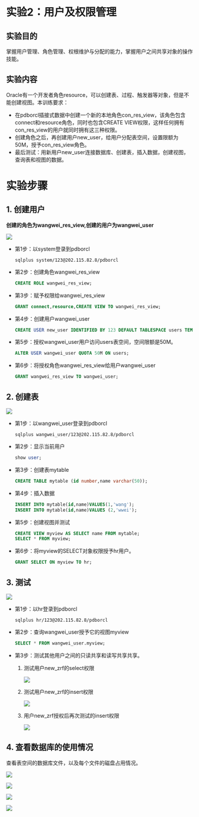 # 实验2：用户及权限管理

## 实验目的

掌握用户管理、角色管理、权根维护与分配的能力，掌握用户之间共享对象的操作技能。

## 实验内容

Oracle有一个开发者角色resource，可以创建表、过程、触发器等对象，但是不能创建视图。本训练要求：

- 在pdborcl插接式数据中创建一个新的本地角色con_res_view，该角色包含connect和resource角色，同时也包含CREATE VIEW权限，这样任何拥有con_res_view的用户就同时拥有这三种权限。
- 创建角色之后，再创建用户new_user，给用户分配表空间，设置限额为50M，授予con_res_view角色。
- 最后测试：用新用户new_user连接数据库、创建表，插入数据，创建视图，查询表和视图的数据。

# 实验步骤

## 1. 创建用户

**创建的角色为wangwei_res_view,创建的用户为wangwei_user**

![](https://raw.githubusercontent.com/GoToThePast/oracle/master/test2/1.jpg)

- 第1步：以system登录到pdborcl

  ```
  sqlplus system/123@202.115.82.8/pdborcl
  ```

- 第2步：创建角色wangwei_res_view

  ```sql
  CREATE ROLE wangwei_res_view;
  ```

- 第3步：赋予权限给wangwei_res_view

  ```sql
  GRANT connect,resource,CREATE VIEW TO wangwei_res_view;
  ```

- 第4步：创建用户wangwei_user

  ```sql
  CREATE USER new_user IDENTIFIED BY 123 DEFAULT TABLESPACE users TEMPORARY 
  ```

- 第5步：授权wangwei_user用户访问users表空间，空间限额是50M。

  ```sql
  ALTER USER wangwei_user QUOTA 50M ON users;
  ```

- 第6步：将授权角色wangwei_res_view给用户wangwei_user

  ```sql
  GRANT wangwei_res_view TO wangwei_user;
  ```




## 2. 创建表

![](https://raw.githubusercontent.com/GoToThePast/oracle/master/test2/2.jpg)

- 第1步：以wangwei_user登录到pdborcl

  ```
  sqlplus wangwei_user/123@202.115.82.8/pdborcl
  ```

- 第2步：显示当前用户

  ```sql
  show user;
  ```

- 第3步：创建表mytable

  ```sql
  CREATE TABLE mytable (id number,name varchar(50));
  ```

- 第4步：插入数据

  ```sql
  INSERT INTO mytable(id,name)VALUES(1,'wang');
  INSERT INTO mytable(id,name)VALUES (2,'wwei');
  ```

- 第5步：创建视图并测试

  ```sql
  CREATE VIEW myview AS SELECT name FROM mytable;
  SELECT * FROM myview;
  ```

- 第6步：将myview的SELECT对象权限授予hr用户。

  ```sql
  GRANT SELECT ON myview TO hr;
  ```


## 3. 测试

![](https://raw.githubusercontent.com/GoToThePast/oracle/master/test2/3.jpg)

- 第1步：以hr登录到pdborcl

  ```
  sqlplus hr/123@202.115.82.8/pdborcl
  ```

- 第2步：查询wangwei_user授予它的视图myview

  ```sql
  SELECT * FROM wangwei_user.myview;
  ```

- 第3步：测试其他用户之间的只读共享和读写共享共享。

  1. 测试用户new_zrf的select权限
  
     ![](https://raw.githubusercontent.com/GoToThePast/oracle/master/test2/%E6%B5%8B%E8%AF%95%E5%85%B6%E4%BB%96%E7%94%A8%E6%88%B7select.jpg)
  
  2. 测试用户new_zrf的insert权限
  
     ![](https://raw.githubusercontent.com/GoToThePast/oracle/master/test2/%E6%B5%8B%E8%AF%95%E5%85%B6%E4%BB%96%E7%94%A8%E6%88%B7_insert1.jpg)
  
  3. 用户new_zrf授权后再次测试的insert权限
  
     ![](https://raw.githubusercontent.com/GoToThePast/oracle/master/test2/%E6%B5%8B%E8%AF%95%E5%85%B6%E4%BB%96%E7%94%A8%E6%88%B7_insert2.jpg)

## 4. 查看数据库的使用情况

查看表空间的数据库文件，以及每个文件的磁盘占用情况。

![](https://raw.githubusercontent.com/GoToThePast/oracle/master/test2/%E6%9F%A5%E7%9C%8B%E8%A1%A8%E7%A9%BA%E9%97%B41.jpg)

![](https://raw.githubusercontent.com/GoToThePast/oracle/master/test2/%E6%9F%A5%E7%9C%8B%E8%A1%A8%E7%A9%BA%E9%97%B42.jpg)

![](https://raw.githubusercontent.com/GoToThePast/oracle/master/test2/%E6%9F%A5%E7%9C%8B%E8%A1%A8%E7%A9%BA%E9%97%B43.jpg)

![](https://raw.githubusercontent.com/GoToThePast/oracle/master/test2/%E6%9F%A5%E7%9C%8B%E8%A1%A8%E7%A9%BA%E9%97%B44.jpg)
